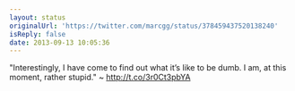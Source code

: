 ```yaml
---
layout: status
originalUrl: 'https://twitter.com/marcgg/status/378459437520138240'
isReply: false
date: 2013-09-13 10:05:36
---
```


"Interestingly, I have come to find out what it’s like to be dumb. I am, at this moment, rather stupid." ~ http://t.co/3r0Ct3pbYA
